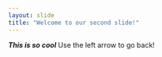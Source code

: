 ```yaml
---
layout: slide
title: "Welcome to our second slide!"
---
```

_**This is so cool**_
Use the left arrow to go back!
